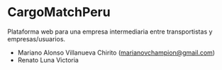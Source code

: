 # CargoMatchPeru
Plataforma web para una empresa intermediaria entre transportistas y empresas/usuarios.

- Mariano Alonso Villanueva Chirito (marianovchampion@gmail.com)
- Renato Luna Victoria
